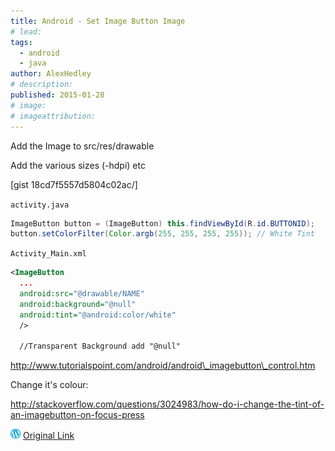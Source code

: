 ```yaml
---
title: Android - Set Image Button Image
# lead:
tags:
  - android
  - java
author: AlexHedley
# description:
published: 2015-01-28
# image:
# imageattribution:
---
```


Add the Image to src/res/drawable

Add the various sizes (-hdpi) etc

[gist 18cd7f5557d5804c02ac/]

<?# Gist 18cd7f5557d5804c02ac /?>

`activity.java`

```java
ImageButton button = (ImageButton) this.findViewById(R.id.BUTTONID);
button.setColorFilter(Color.argb(255, 255, 255, 255)); // White Tint
```

`Activity_Main.xml`

```xml
<ImageButton
  ...
  android:src="@drawable/NAME"
  android:background="@null"
  android:tint="@android:color/white"
  />

  //Transparent Background add "@null"
```

http://www.tutorialspoint.com/android/android\_imagebutton\_control.htm

Change it's colour:

http://stackoverflow.com/questions/3024983/how-do-i-change-the-tint-of-an-imagebutton-on-focus-press

![Wordpress](../images/wordpress.png "Wordpress") [Original Link](https://alexhedley.wordpress.com/2015/01/28/set-image-button-image/)
